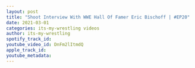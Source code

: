 ```yaml
---
layout: post
title: "Shoot Interview With WWE Hall Of Famer Eric Bischoff | #EP20"
date: 2021-03-01
categories: its-my-wrestling videos
author: its-my-wrestling
spotify_track_id: 
youtube_video_id: DnFm2lItmdQ
apple_track_id: 
youtube_metadata: 
---
```

